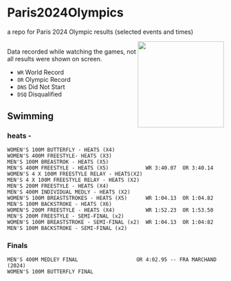 # Paris2024Olympics
a repo for Paris 2024 Olympic results (selected events and times)

<img height=200 align='right' src='https://github.com/user-attachments/assets/a51c1df8-02aa-4d3c-bb80-e788ebffe4bc'>

##

Data recorded while watching the games, not all results were shown on screen.

- `WR` World Record
- `OR` Olympic Record
- `DNS` Did Not Start
- `DSQ` Disqualified


## Swimming 

### heats - 
	WOMEN'S 100M BUTTERFLY - HEATS (X4)
	WOMEN'S 400M FREESTYLE- HEATS (X3)
	MEN'S 100M BREASTROK - HEATS (X5)
	MEN'S 400M FREESTYLE - HEATS (X5)            WR 3:40.07  OR 3:40.14
	WOMEN'S 4 X 100M FREESTYLE RELAY - HEATS(X2)
	MEN'S 4 X 100M FREESTYLE RELAY - HEATS (X2)
	MEN'S 200M FREESTYLE - HEATS (X4)
	MEN'S 400M INDIVIDUAL MEDLY - HEATS (X2)
	WOMEN'S 100M BREASTSTROKES - HEATS (X5)      WR 1:04.13  OR 1:04.82
	MEN'S 100M BACKSTROKE - HEATS (X6)
	WOMEN'S 200M FREESTYLE - HEATS (X4)          WR 1:52.23  OR 1:53.50
 	MEN'S 200M FREESTYLE - SEMI-FINAL (x2)
  	WOMEN'S 100M BREASTSTROKE - SEMI-FINAL (x2)  WR 1:04.13  OR 1:04:82
   	MEN'S 100M BACKSTROKE - SEMI-FINAL (x2)

### Finals

	MEN'S 400M MEDLEY FINAL                   OR 4:02.95 -- FRA MARCHAND (2024)
 	WOMEN'S 100M BUTTERFLY FINAL
